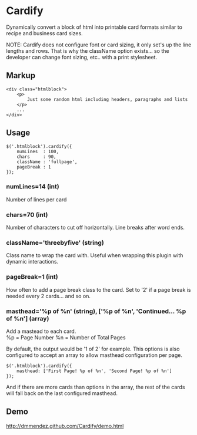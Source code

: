Cardify
=======

Dynamically convert a block of html into printable card formats similar to recipe and business card sizes.

NOTE: Cardify does not configure font or card sizing, it only set's up the line lengths and rows.  That is why the className option exists... so the developer can change font sizing, etc.. with a print stylesheet.

## Markup
```
<div class="htmlblock">
    <p>
        Just some random html including headers, paragraphs and lists
    </p>
    ...
</div>
```

## Usage
```
$('.htmlblock').cardify({
    numLines  : 100,
    chars     : 90,
    className : 'fullpage',
    pageBreak : 1
});
```

### numLines=14 (int)
Number of lines per card

### chars=70 (int)
Number of characters to cut off horizontally.  Line breaks after word ends.

### className='threebyfive' (string)
Class name to wrap the card with.  Useful when wrapping this plugin with dynamic interactions.

### pageBreak=1 (int)
How often to add a page break class to the card.  Set to '2' if a page break is needed every 2 cards... and so on.

### masthead='%p of %n' (string), ['%p of %n', 'Continued... %p of %n'] (array)
Add a mastead to each card.  
    %p = Page Number
    %n = Number of Total Pages

By default, the output would be '1 of 2' for example. This options is also configured to accept an array to allow masthead configuration per page.

```
$('.htmlblock').cardify({
    masthead: ['First Page! %p of %n', 'Second Page! %p of %n']
});
```

And if there are more cards than options in the array, the rest of the cards will fall back on the last configured masthead.

## Demo
http://dmmendez.github.com/Cardify/demo.html